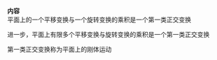 **内容**  
平面上的一个平移变换与一个旋转变换的乘积是一个第一类正交变换  
  
进一步，平面上有限多个平移变换与旋转变换的乘积是一个第一类正交变换  
  
第一类正交变换称为平面上的刚体运动  
